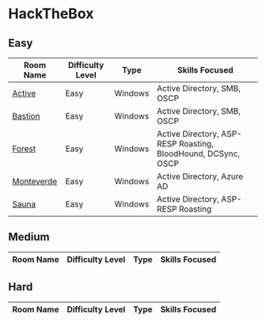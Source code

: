 # HackTheBox

## Easy

| Room Name                                                    | Difficulty Level | Type    | Skills Focused                                               |
| ------------------------------------------------------------ | ---------------- | ------- | ------------------------------------------------------------ |
| [Active](HackTheBox/Easy/Active/Active.md)     | Easy             | Windows   | Active Directory, SMB,  OSCP                                |
| [Bastion](./Easy/Bastion/Bastion.md)                          | Easy             | Windows   | Active Directory, SMB, OSCP                                |
| [Forest](./Easy/Forest/Forest.md)               | Easy             | Windows   | Active Directory, ASP-RESP Roasting, BloodHound, DCSync, OSCP         |
| [Monteverde](./Easy/Monteverde/Monteverde.md)                      | Easy             | Windows   | Active Directory, Azure AD                            |
| [Sauna](./Easy/Sauna/Sauna.md)        | Easy             | Windows   | Active Directory, ASP-RESP Roasting                                              |


## Medium

| Room Name                                                   | Difficulty Level | Type  | Skills Focused                                        |
| ----------------------------------------------------------- | ---------------- | ----- | ----------------------------------------------------- |


## Hard

| Room Name                                                   | Difficulty Level | Type  | Skills Focused                                        |
| ----------------------------------------------------------- | ---------------- | ----- | ----------------------------------------------------- |
